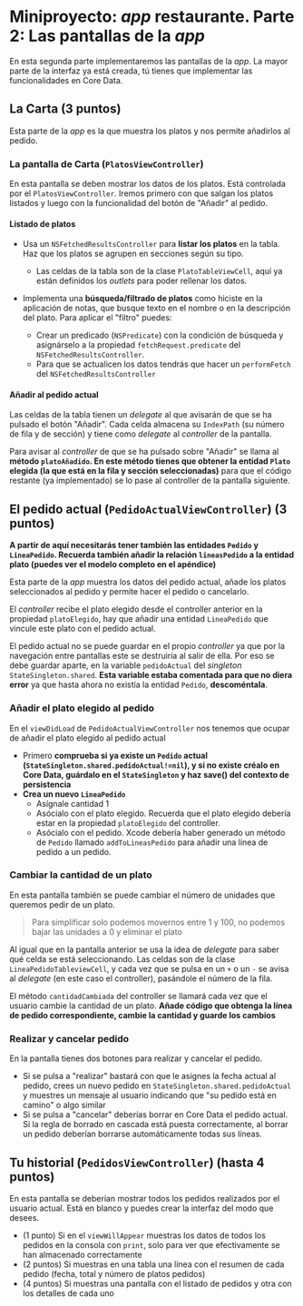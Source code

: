 
# Miniproyecto: *app* restaurante. Parte 2: Las pantallas de la *app*

En esta segunda parte implementaremos las pantallas de la *app*. La mayor parte de la interfaz ya está creada, tú tienes que implementar las funcionalidades en Core Data.

## La Carta (3 puntos)

Esta parte de la *app* es la que muestra los platos y nos permite añadirlos al pedido.

### La pantalla de Carta (`PlatosViewController`)

En esta pantalla se deben mostrar los datos de los platos. Está controlada por el `PlatosViewController`. Iremos primero con que salgan los platos listados y luego con la funcionalidad del botón de "Añadir" al pedido.

#### Listado de platos

- Usa un `NSFetchedResultsController` para **listar los platos** en la tabla. Haz que los platos se agrupen en secciones según su tipo.
    + Las celdas de la tabla son de la clase `PlatoTableViewCell`, aquí ya están definidos los *outlets* para poder rellenar los datos.

- Implementa una **búsqueda/filtrado de platos** como hiciste en la aplicación de notas, que busque texto en el nombre o en la descripción del plato. Para aplicar el "filtro" puedes:
    - Crear un predicado (`NSPredicate`) con la condición de búsqueda y asignárselo a la propiedad `fetchRequest.predicate` del `NSFetchedResultsController`. 
    - Para que se actualicen los datos tendrás que hacer un `performFetch` del `NSFetchedResultsController`

#### Añadir al pedido actual

Las celdas de la tabla tienen un *delegate* al que  avisarán de que se ha pulsado el botón "Añadir". Cada celda almacena su `IndexPath` (su número de fila y de sección) y tiene como *delegate* al *controller* de la pantalla.

Para avisar al *controller* de que se ha pulsado sobre "Añadir" se llama al **método `platoAñadido`. En este método tienes que obtener la entidad `Plato` elegida (la que está en la fila y sección seleccionadas)** para que el código restante (ya implementado) se lo pase al controller de la pantalla siguiente.

## El pedido actual (`PedidoActualViewController`) (3 puntos)


**A partir de aquí necesitarás tener también las entidades `Pedido` y `LineaPedido`. Recuerda también añadir la relación `lineasPedido` a la entidad plato (puedes ver el modelo completo en el apéndice)**

Esta parte de la *app* muestra los datos del pedido actual, añade los platos seleccionados al pedido y permite hacer el pedido o cancelarlo.

El *controller* recibe el plato elegido desde el controller anterior en la propiedad `platoElegido`, hay que añadir una entidad `LineaPedido` que vincule este plato con el pedido actual.

El pedido actual no se puede guardar en el propio *controller* ya que por la navegación entre pantallas este se destruiría al salir de ella. Por eso se debe guardar aparte, en la variable `pedidoActual` del *singleton* `StateSingleton.shared`. **Esta variable estaba comentada para que no diera error** ya que hasta ahora no existía la entidad `Pedido`, **descoméntala**. 

### Añadir el plato elegido al pedido

En el `viewDidLoad` de `PedidoActualViewController` nos tenemos que ocupar de añadir el plato elegido al pedido actual

- Primero **comprueba si ya existe un `Pedido` actual (`StateSingleton.shared.pedidoActual!=nil`), y si no existe créalo en Core Data, guárdalo en el `StateSingleton` y haz save() del contexto de persistencia**
- **Crea un nuevo `LineaPedido`**
    - Asígnale cantidad 1
    - Asócialo con el plato elegido. Recuerda que el plato elegido debería estar en la propiedad `platoElegido` del controller.
    - Asócialo con el pedido. Xcode debería haber generado un método de `Pedido` llamado `addToLineasPedido` para añadir una línea de pedido a un pedido.

### Cambiar la cantidad de un plato

En esta pantalla también se puede cambiar el número de unidades que queremos pedir de un plato. 

> Para simplificar solo podemos movernos entre 1 y 100, no podemos bajar las unidades a 0 y eliminar el plato

Al igual que en la pantalla anterior se usa la idea de *delegate* para saber qué celda se está seleccionando. Las celdas son de la clase `LineaPedidoTableviewCell`, y cada vez que se pulsa en un `+` o un `-` se avisa al *delegate* (en este caso el controller), pasándole el número de la fila.

El método `cantidadCambiada` del controller se llamará cada vez que el usuario cambie la cantidad de un plato. **Añade código que obtenga la línea de pedido correspondiente, cambie la cantidad y guarde los cambios**

### Realizar y cancelar pedido

En la pantalla tienes dos botones para realizar y cancelar el pedido. 

- Si se pulsa a "realizar" bastará con que le asignes la fecha actual al pedido, crees un nuevo pedido en `StateSingleton.shared.pedidoActual` y muestres un mensaje al usuario indicando que "su pedido está en camino" o algo similar
- Si se pulsa a "cancelar" deberías borrar en Core Data el pedido actual. Si la regla de borrado en cascada está puesta correctamente, al borrar un pedido deberían borrarse automáticamente todas sus líneas.

## Tu historial (`PedidosViewController`) (hasta 4 puntos)

En esta pantalla se deberían mostrar todos los pedidos realizados por el usuario actual. Está en blanco y puedes crear la interfaz del modo que desees.

- (1 punto) Si en el `viewWillAppear` muestras los datos de todos los pedidos en la consola con `print`, solo para ver que efectivamente se han almacenado correctamente
- (2 puntos) Si muestras en una tabla una línea con el resumen de cada pedido (fecha, total y número de platos pedidos)
- (4 puntos) Si muestras una pantalla con el listado de pedidos y otra con los detalles de cada uno   